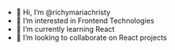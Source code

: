 - 👋 Hi, I’m @richymariachristy
- 👀 I’m interested in Frontend Technologies
- 🌱 I’m currently learning React
- 💞️ I’m looking to collaborate on React projects
  

<!---
richymariachristy/richymariachristy is a ✨ special ✨ repository because its `README.md` (this file) appears on your GitHub profile.
You can click the Preview link to take a look at your changes.
--->
